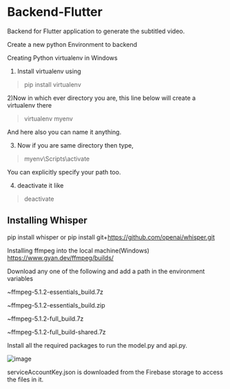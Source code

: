 # Backend-Flutter
Backend for Flutter application to generate the subtitled video.

Create a new python Environment to backend

Creating Python virtualenv in Windows

1) Install virtualenv using

 > pip install virtualenv 

2)Now in which ever directory you are, this line below will create a virtualenv there

 > virtualenv myenv

And here also you can name it anything.

3) Now if you are same directory then type,

 > myenv\Scripts\activate

You can explicitly specify your path too.

4) deactivate it like

> deactivate


## Installing Whisper
pip install whisper 
or
pip install git+https://github.com/openai/whisper.git

Installing ffmpeg into the local machine(Windows)
https://www.gyan.dev/ffmpeg/builds/

Download any one of the following and add a path in the environment variables 

~ffmpeg-5.1.2-essentials_build.7z

~ffmpeg-5.1.2-essentials_build.zip

~ffmpeg-5.1.2-full_build.7z

~ffmpeg-5.1.2-full_build-shared.7z

Install all the required packages to run the model.py and api.py.


![image](https://user-images.githubusercontent.com/87652402/230158664-6a941284-34c2-4eb0-964b-b1deb9fd2576.png)

serviceAccountKey.json is downloaded from the Firebase storage to access the files in it.


